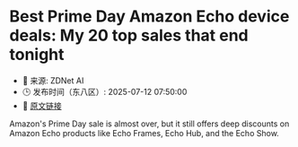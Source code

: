 # Best Prime Day Amazon Echo device deals: My 20 top sales that end tonight
- 📅 来源: ZDNet AI
- 🕒 发布时间（东八区）: 2025-07-12 07:50:00
- 🔗 [原文链接](https://www.zdnet.com/article/best-prime-day-amazon-echo-device-deals-2025-07-11/)

Amazon's Prime Day sale is almost over, but it still offers deep discounts on Amazon Echo products like Echo Frames, Echo Hub, and the Echo Show.